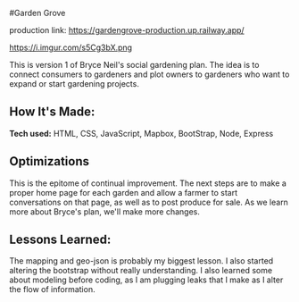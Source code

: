 #Garden Grove

production link: https://gardengrove-production.up.railway.app/

https://i.imgur.com/s5Cg3bX.png

This is version 1 of Bryce Neil's social gardening plan. The idea is to connect consumers to gardeners and plot owners to gardeners who want to expand or start gardening projects.


## How It's Made:

**Tech used:** HTML, CSS, JavaScript, Mapbox, BootStrap, Node, Express

## Optimizations

This is the epitome of continual improvement. The next steps are to make a proper home page for each garden and allow a farmer to start conversations on that page, as well as to post produce for sale. As we learn more about Bryce's plan, we'll make more changes.

## Lessons Learned:

The mapping and geo-json is probably my biggest lesson. I also started altering the bootstrap without really understanding. I also learned some about modeling before coding, as I am plugging leaks that I make as I alter the flow of information.
